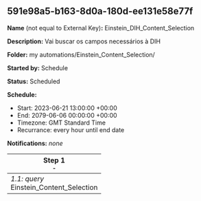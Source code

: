 ## 591e98a5-b163-8d0a-180d-ee131e58e77f

**Name** (not equal to External Key)**:** Einstein_DIH_Content_Selection

**Description:** Vai buscar os campos necessários à DIH

**Folder:** my automations/Einstein_Content_Selection/

**Started by:** Schedule

**Status:** Scheduled

**Schedule:**

* Start: 2023-06-21 13:00:00 +00:00
* End: 2079-06-06 00:00:00 +00:00
* Timezone: GMT Standard Time
* Recurrance: every hour until end date

**Notifications:** _none_


| Step 1<br>_<small>-</small>_ |
| --- |
| _1.1: query_<br>Einstein_Content_Selection |

